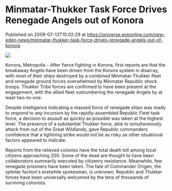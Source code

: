 # Minmatar-Thukker Task Force Drives Renegade Angels out of Konora
Published on 2009-07-13T15:02:29 at https://universe.eveonline.com/new-eden-news/minmatar-thukker-task-force-drives-renegade-angels-out-of-konora

![](http://www.eve-mercury.net/images/mercurybanner.png)  
  
Konora, Metropolis - After fierce fighting in Konora, first reports are that the breakaway Angels have been driven from the Konora system in disarray, with most of their ships destroyed by a combined Minmatar-Thukker fleet and renegade ground forces overwhelmed by Minmatar Republic shock troops. Thukker Tribe forces are confirmed to have been present at the engagement, with the allied fleet outnumbering the renegade Angels by at least two-to-one.

Despite intelligence indicating a massed force of renegade ships was ready to respond to any incursion by the rapidly-assembled Republic Fleet task force, a decision to assault as quickly as possible was taken at the highest level. The presence of a substantial Thukker force, able to simultaneously attack from out of the Great Wildlands, gave Republic commanders confidence that a lightning strike would not be as risky as other situational factors appeared to indicate.

Reports from the relieved colonies have the total death toll among local citizens approaching 200. Some of the dead are thought to have been collaborators summarily executed by citizenry resistance. Meanwhile, few renegade prisoners have been taken. The fate of Commander Origen, the splinter faction's erstwhile spokesman, is unknown. Republic and Thukker forces have been universally welcomed by the tens of thousands of surviving colonists.
